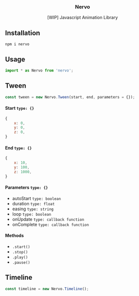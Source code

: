 <p align="center">
    <!-- <img align="center" src="http://exchange.weareslim.de/assets/images/svg/logo_blue.svg" width="100" height="auto" alt="slim Logo" class="js-lazy-loaded"> -->
    <h3 align="center">
        Nervo
    </h3>
    <p align="center">
        [WIP] Javascript Animation Library
    </p>
</p>

## Installation

```
npm i nervo
```

## Usage


```js
import * as Nervo from 'nervo';
```

## Tween

```js
const tween = new Nervo.Tween(start, end, parameters = {});
```

#### Start `type: {}`

```js
{
    x: 0,
    y: 0,
    z: 0,
}
```

#### End `type: {}`

```js
{
    x: 10,
    y: 100,
    z: 1000,
}
```

#### Parameters `type: {}`

* autoStart `type: boolean`
* duration `type: float`
* easing `type: string`
* loop `type: boolean`
* onUpdate `type: callback function`
* onComplete `type: callback function`


#### Methods

* `.start()`
* `.stop()`
* `.play()`
* `.pause()`

## Timeline

```js
const timeline = new Nervo.Timeline();
```
